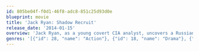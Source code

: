 ```yaml
---
id: 805be04f-f0d1-46f8-adc8-851c25d93d0e
blueprint: movie
title: 'Jack Ryan: Shadow Recruit'
release_date: '2014-01-15'
overview: 'Jack Ryan, as a young covert CIA analyst, uncovers a Russian plot to crash the U.S. economy with a terrorist attack.'
genres: '[{"id": 28, "name": "Action"}, {"id": 18, "name": "Drama"}, {"id": 53, "name": "Thriller"}]'
---
```

